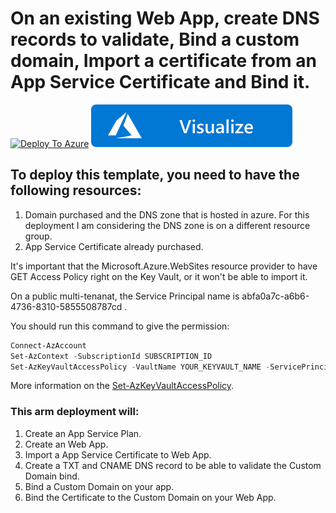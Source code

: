 # On an existing Web App, create DNS records to validate, Bind a custom domain, Import a certificate from an App Service Certificate and Bind it.

[![Deploy To Azure](https://aka.ms/deploytoazurebutton)](https://portal.azure.com/#create/Microsoft.Template/uri/https%3A%2F%2Fraw.githubusercontent.com%2Fcoelho5br%2FDeployWebApp-ASP-Bind-Custom-Domain-and-CertificateFromAppServiceCertificate%2Fmaster%2Fazuredeploy.json)
[![Visualize](https://raw.githubusercontent.com/Azure/azure-quickstart-templates/master/1-CONTRIBUTION-GUIDE/images/visualizebutton.svg?sanitize=true)](http://armviz.io/#/?load=https%3A%2F%2Fraw.githubusercontent.com%2Fcoelho5br%2FDeployWebApp-ASP-Bind-Custom-Domain-and-CertificateFromAppServiceCertificate%2Fmaster%2Fazuredeploy.json)


## To deploy this template, you need to have the following resources:

1. Domain purchased and the DNS zone that is hosted in azure. For this deployment I am considering the DNS zone is on a different resource group.
2. App Service Certificate already purchased.

It's important that the Microsoft.Azure.WebSites resource provider to have GET Access Policy right on the Key Vault, or it won't be able to import it.

On a public multi-tenanat, the Service Principal name is abfa0a7c-a6b6-4736-8310-5855508787cd .

You should run this command to give the permission:


```powershell
Connect-AzAccount
Set-AzContext -SubscriptionId SUBSCRIPTION_ID
Set-AzKeyVaultAccessPolicy -VaultName YOUR_KEYVAULT_NAME -ServicePrincipalName abfa0a7c-a6b6-4736-8310-5855508787cd -PermissionsToSecrets get
```

More information on the [Set-AzKeyVaultAccessPolicy](https://docs.microsoft.com/en-us/powershell/module/az.keyvault/set-azkeyvaultaccesspolicy?view=azps-5.5.0).

### This arm deployment will:

1. Create an App Service Plan.
2. Create an Web App.
3. Import a App Service Certificate to Web App.
4. Create a TXT and CNAME DNS record to be able to validate the Custom Domain bind.
5. Bind a Custom Domain on your app.
6. Bind the Certificate to the Custom Domain on your Web App.
